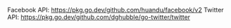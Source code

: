

Facebook API: https://pkg.go.dev/github.com/huandu/facebook/v2
Twitter API: https://pkg.go.dev/github.com/dghubble/go-twitter/twitter 
